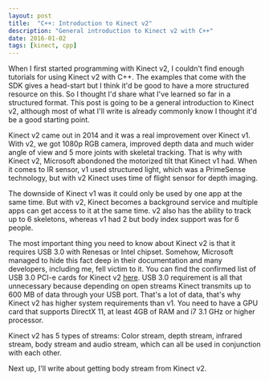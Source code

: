 ```yaml
---
layout: post
title:  "C++: Introduction to Kinect v2"
description: "General introduction to Kinect v2 with C++"
date: 2016-01-02
tags: [kinect, cpp]
---
```


When I first started programming with Kinect v2, I couldn't find enough tutorials for using Kinect v2 with C++. The examples that come with the SDK gives a head-start but I think it'd be good to have a more structured resource on this. So I thought I'd share what I've learned so far in a structured format. This post is going to be a general introduction to Kinect v2, although most of what I'll write is already commonly know I thought it'd be a good starting point.

Kinect v2 came out in 2014 and it was a real improvement over Kinect v1. With v2, we got 1080p RGB camera, improved depth data and much wider angle of view and 5 more joints with skeletal tracking. That is why with Kinect v2, Microsoft abondoned the motorized tilt that Kinect v1 had. When it comes to IR sensor, v1 used structured light, which was a PrimeSense technology, but with v2 Kinect uses time of flight sensor for depth imaging.

The downside of Kinect v1 was it could only be used by one app at the same time. But with v2, Kinect becomes a background service and multiple apps can get access to it at the same time. v2 also has the ability to track up to 6 skeletons, whereas v1 had 2 but body index support was for 6 people.

The most important thing you need to know about Kinect v2 is that it requires USB 3.0 with Renesas or Intel chipset. Somehow, Microsoft managed to hide this fact deep in their documentation and many developers, including me, fell victim to it. You can find the confirmed list of USB 3.0 PCI-e cards for Kinect v2 [here][kinect_usb_list]. USB 3.0 requirement is all that unnecessary because depending on open streams Kinect transmits up to 600 MB of data through your USB port. That's a lot of data, that's why Kinect v2 has higher system requirements than v1. You need to have a GPU card that supports DirectX 11, at least 4GB of RAM and i7 3.1 GHz or higher processor.

Kinect v2 has 5 types of streams: Color stream, depth stream, infrared stream, body stream and audio stream, which can all be used in conjunction with each other.

Next up, I'll write about getting body stream from Kinect v2.


[kinect_usb_list]: https://social.msdn.microsoft.com/Forums/en-US/bb379e8b-4258-40d6-92e4-56dd95d7b0bb/confirmed-list-of-usb-30-pcie-cardslaptopsconfigurations-which-work-for-kinect-v2-during?forum=kinectv2sdk
